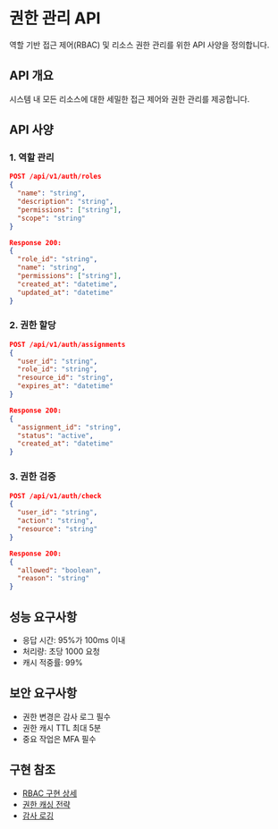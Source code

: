 # 권한 관리 API

역할 기반 접근 제어(RBAC) 및 리소스 권한 관리를 위한 API 사양을 정의합니다.

## API 개요

시스템 내 모든 리소스에 대한 세밀한 접근 제어와 권한 관리를 제공합니다.

## API 사양

### 1. 역할 관리

```json
POST /api/v1/auth/roles
{
  "name": "string",
  "description": "string",
  "permissions": ["string"],
  "scope": "string"
}

Response 200:
{
  "role_id": "string",
  "name": "string",
  "permissions": ["string"],
  "created_at": "datetime",
  "updated_at": "datetime"
}
```

### 2. 권한 할당

```json
POST /api/v1/auth/assignments
{
  "user_id": "string",
  "role_id": "string",
  "resource_id": "string",
  "expires_at": "datetime"
}

Response 200:
{
  "assignment_id": "string",
  "status": "active",
  "created_at": "datetime"
}
```

### 3. 권한 검증

```json
POST /api/v1/auth/check
{
  "user_id": "string",
  "action": "string",
  "resource": "string"
}

Response 200:
{
  "allowed": "boolean",
  "reason": "string"
}
```

## 성능 요구사항

- 응답 시간: 95%가 100ms 이내
- 처리량: 초당 1000 요청
- 캐시 적중률: 99%

## 보안 요구사항

- 권한 변경은 감사 로그 필수
- 권한 캐시 TTL 최대 5분
- 중요 작업은 MFA 필수

## 구현 참조
- [RBAC 구현 상세](../implementations/rbac-implementation.md)
- [권한 캐싱 전략](../cache/permission-cache.md)
- [감사 로깅](../audit/audit-logging.md)
